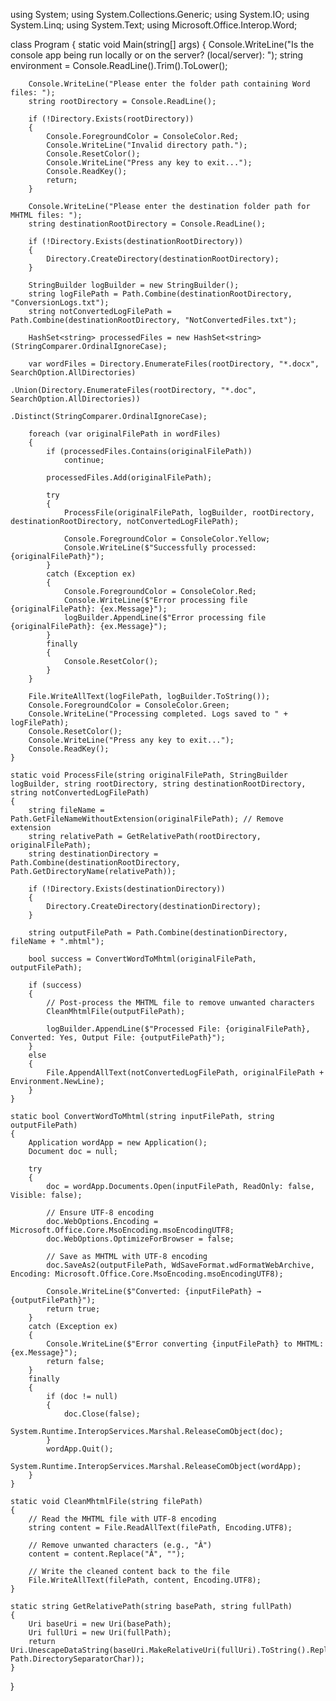 using System;
using System.Collections.Generic;
using System.IO;
using System.Linq;
using System.Text;
using Microsoft.Office.Interop.Word;

class Program
{
    static void Main(string[] args)
    {
        Console.WriteLine("Is the console app being run locally or on the server? (local/server): ");
        string environment = Console.ReadLine().Trim().ToLower();

        Console.WriteLine("Please enter the folder path containing Word files: ");
        string rootDirectory = Console.ReadLine();

        if (!Directory.Exists(rootDirectory))
        {
            Console.ForegroundColor = ConsoleColor.Red;
            Console.WriteLine("Invalid directory path.");
            Console.ResetColor();
            Console.WriteLine("Press any key to exit...");
            Console.ReadKey();
            return;
        }

        Console.WriteLine("Please enter the destination folder path for MHTML files: ");
        string destinationRootDirectory = Console.ReadLine();

        if (!Directory.Exists(destinationRootDirectory))
        {
            Directory.CreateDirectory(destinationRootDirectory);
        }

        StringBuilder logBuilder = new StringBuilder();
        string logFilePath = Path.Combine(destinationRootDirectory, "ConversionLogs.txt");
        string notConvertedLogFilePath = Path.Combine(destinationRootDirectory, "NotConvertedFiles.txt");

        HashSet<string> processedFiles = new HashSet<string>(StringComparer.OrdinalIgnoreCase);

        var wordFiles = Directory.EnumerateFiles(rootDirectory, "*.docx", SearchOption.AllDirectories)
                                 .Union(Directory.EnumerateFiles(rootDirectory, "*.doc", SearchOption.AllDirectories))
                                 .Distinct(StringComparer.OrdinalIgnoreCase);

        foreach (var originalFilePath in wordFiles)
        {
            if (processedFiles.Contains(originalFilePath))
                continue;

            processedFiles.Add(originalFilePath);

            try
            {
                ProcessFile(originalFilePath, logBuilder, rootDirectory, destinationRootDirectory, notConvertedLogFilePath);
               
                Console.ForegroundColor = ConsoleColor.Yellow;
                Console.WriteLine($"Successfully processed: {originalFilePath}");
            }
            catch (Exception ex)
            {
                Console.ForegroundColor = ConsoleColor.Red;
                Console.WriteLine($"Error processing file {originalFilePath}: {ex.Message}");
                logBuilder.AppendLine($"Error processing file {originalFilePath}: {ex.Message}");
            }
            finally
            {
                Console.ResetColor();
            }
        }

        File.WriteAllText(logFilePath, logBuilder.ToString());
        Console.ForegroundColor = ConsoleColor.Green;
        Console.WriteLine("Processing completed. Logs saved to " + logFilePath);
        Console.ResetColor();
        Console.WriteLine("Press any key to exit...");
        Console.ReadKey();
    }

    static void ProcessFile(string originalFilePath, StringBuilder logBuilder, string rootDirectory, string destinationRootDirectory, string notConvertedLogFilePath)
    {
        string fileName = Path.GetFileNameWithoutExtension(originalFilePath); // Remove extension
        string relativePath = GetRelativePath(rootDirectory, originalFilePath);
        string destinationDirectory = Path.Combine(destinationRootDirectory, Path.GetDirectoryName(relativePath));

        if (!Directory.Exists(destinationDirectory))
        {
            Directory.CreateDirectory(destinationDirectory);
        }

        string outputFilePath = Path.Combine(destinationDirectory, fileName + ".mhtml");

        bool success = ConvertWordToMhtml(originalFilePath, outputFilePath);

        if (success)
        {
            // Post-process the MHTML file to remove unwanted characters
            CleanMhtmlFile(outputFilePath);

            logBuilder.AppendLine($"Processed File: {originalFilePath}, Converted: Yes, Output File: {outputFilePath}");
        }
        else
        {
            File.AppendAllText(notConvertedLogFilePath, originalFilePath + Environment.NewLine);
        }
    }

    static bool ConvertWordToMhtml(string inputFilePath, string outputFilePath)
    {
        Application wordApp = new Application();
        Document doc = null;

        try
        {
            doc = wordApp.Documents.Open(inputFilePath, ReadOnly: false, Visible: false);

            // Ensure UTF-8 encoding
            doc.WebOptions.Encoding = Microsoft.Office.Core.MsoEncoding.msoEncodingUTF8;
            doc.WebOptions.OptimizeForBrowser = false;

            // Save as MHTML with UTF-8 encoding
            doc.SaveAs2(outputFilePath, WdSaveFormat.wdFormatWebArchive, Encoding: Microsoft.Office.Core.MsoEncoding.msoEncodingUTF8);

            Console.WriteLine($"Converted: {inputFilePath} → {outputFilePath}");
            return true;
        }
        catch (Exception ex)
        {
            Console.WriteLine($"Error converting {inputFilePath} to MHTML: {ex.Message}");
            return false;
        }
        finally
        {
            if (doc != null)
            {
                doc.Close(false);
                System.Runtime.InteropServices.Marshal.ReleaseComObject(doc);
            }
            wordApp.Quit();
            System.Runtime.InteropServices.Marshal.ReleaseComObject(wordApp);
        }
    }

    static void CleanMhtmlFile(string filePath)
    {
        // Read the MHTML file with UTF-8 encoding
        string content = File.ReadAllText(filePath, Encoding.UTF8);

        // Remove unwanted characters (e.g., "Â")
        content = content.Replace("Â", "");

        // Write the cleaned content back to the file
        File.WriteAllText(filePath, content, Encoding.UTF8);
    }

    static string GetRelativePath(string basePath, string fullPath)
    {
        Uri baseUri = new Uri(basePath);
        Uri fullUri = new Uri(fullPath);
        return Uri.UnescapeDataString(baseUri.MakeRelativeUri(fullUri).ToString().Replace('/', Path.DirectorySeparatorChar));
    }
}